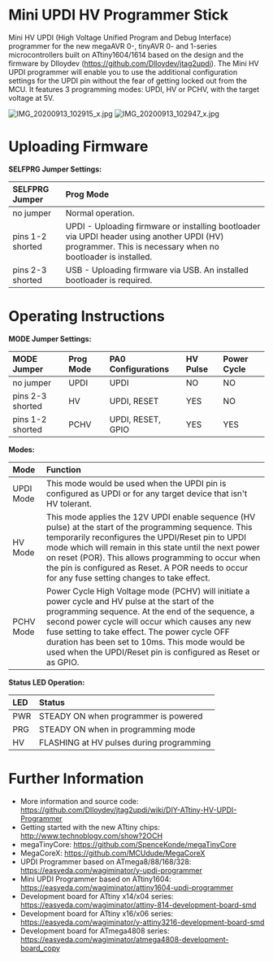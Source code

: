 # Mini UPDI HV Programmer Stick
Mini HV UPDI (High Voltage Unified Program and Debug Interface) programmer for the new megaAVR 0-, tinyAVR 0- and 1-series microcontrollers built on ATtiny1604/1614 based on the design and the firmware by Dlloydev (https://github.com/Dlloydev/jtag2updi). The Mini HV UPDI programmer will enable you to use the additional configuration settings for the UPDI pin without the fear of getting locked out from the MCU. It features 3 programming modes: UPDI, HV or PCHV, with the target voltage at 5V.

![IMG_20200913_102915_x.jpg](https://image.easyeda.com/pullimage/WHLYr95X94WEz8xDnWDjL9huWchuZqdKR6tdkJLe.jpeg)
![IMG_20200913_102947_x.jpg](https://image.easyeda.com/pullimage/Y3l77uJMz41Lhfrs3PIsd4ozecEohC2g1A3MwJd7.jpeg)

# Uploading Firmware

**SELFPRG Jumper Settings:**

|SELFPRG Jumper|Prog Mode|
|:-|:-|
|no jumper|Normal operation.|
|pins 1-2 shorted|UPDI - Uploading firmware or installing bootloader via UPDI header using another UPDI (HV) programmer. This is necessary when no bootloader is installed.|
|pins 2-3 shorted|USB - Uploading firmware via USB. An installed bootloader is required.|

# Operating Instructions

**MODE Jumper Settings:**

|MODE Jumper|Prog Mode|PA0 Configurations|HV Pulse|Power Cycle|
|:-|:-|:-|:-|:-|
|no jumper|UPDI|UPDI|NO|NO|
|pins 2-3 shorted|HV|UPDI, RESET|YES|NO|
|pins 1-2 shorted|PCHV|UPDI, RESET, GPIO|YES|YES|

**Modes:**

|Mode|Function|
|:-|:-|
|UPDI Mode|This mode would be used when the UPDI pin is configured as UPDI or for any target device that isn't HV tolerant.|
|HV Mode|This mode applies the 12V UPDI enable sequence (HV pulse) at the start of the programming sequence. This temporarily reconfigures the UPDI/Reset pin to UPDI mode which will remain in this state until the next power on reset (POR). This allows programming to occur when the pin is configured as Reset. A POR needs to occur for any fuse setting changes to take effect.|
|PCHV Mode|Power Cycle High Voltage mode (PCHV) will initiate a power cycle and HV pulse at the start of the programming sequence. At the end of the sequence, a second power cycle will occur which causes any new fuse setting to take effect. The power cycle OFF duration has been set to 10ms. This mode would be used when the UPDI/Reset pin is configured as Reset or as GPIO.|

**Status LED Operation:**

|LED|Status|
|:-|:-|
|PWR|STEADY ON when programmer is powered|
|PRG|STEADY ON when in programming mode|
|HV|FLASHING at HV pulses during programming|

# Further Information
- More information and source code: https://github.com/Dlloydev/jtag2updi/wiki/DIY-ATtiny-HV-UPDI-Programmer
- Getting started with the new ATtiny chips: http://www.technoblogy.com/show?2OCH
- megaTinyCore: https://github.com/SpenceKonde/megaTinyCore
- MegaCoreX: https://github.com/MCUdude/MegaCoreX
- UPDI Programmer based on ATmega8/88/168/328: https://easyeda.com/wagiminator/y-updi-programmer
- Mini UPDI Programmer based on ATtiny1604: https://easyeda.com/wagiminator/attiny1604-updi-programmer
- Development board for ATtiny x14/x04 series: https://easyeda.com/wagiminator/attiny-814-development-board-smd
- Development board for ATtiny x16/x06 series: https://easyeda.com/wagiminator/y-attiny3216-development-board-smd
- Development board for ATmega4808 series: https://easyeda.com/wagiminator/atmega4808-development-board_copy
